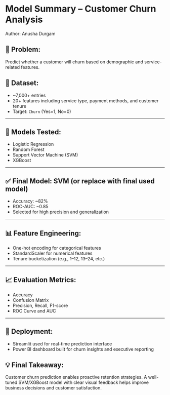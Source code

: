 # Model Summary – Customer Churn Analysis

Author: Anusha Durgam

## 🎯 Problem:
Predict whether a customer will churn based on demographic and service-related features.

## 🧪 Dataset:
- ~7,000+ entries
- 20+ features including service type, payment methods, and customer tenure
- Target: `Churn` (Yes=1, No=0)

---

## 📘 Models Tested:
- Logistic Regression
- Random Forest
- Support Vector Machine (SVM)
- XGBoost

---

## ✅ Final Model: SVM (or replace with final used model)
- Accuracy: ~82%
- ROC-AUC: ~0.85
- Selected for high precision and generalization

---

## 📊 Feature Engineering:
- One-hot encoding for categorical features
- StandardScaler for numerical features
- Tenure bucketization (e.g., 1–12, 13–24, etc.)

---

## 📈 Evaluation Metrics:
- Accuracy
- Confusion Matrix
- Precision, Recall, F1-score
- ROC Curve and AUC

---

## 🚀 Deployment:
- Streamlit used for real-time prediction interface
- Power BI dashboard built for churn insights and executive reporting

## 💡 Final Takeaway:
Customer churn prediction enables proactive retention strategies. A well-tuned SVM/XGBoost model with clear visual feedback helps improve business decisions and customer satisfaction.

